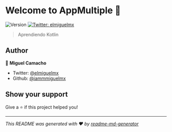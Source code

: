 # Welcome to 	AppMultiple 👋
![Version](https://img.shields.io/badge/version-1.0-blue.svg?cacheSeconds=2592000)
[![Twitter: elmiguelmx](https://img.shields.io/twitter/follow/elmiguelmx.svg?style=social)](https://twitter.com/elmiguelmx)

> Aprendiendo Kotlin

## Author

👤 **Miguel Camacho**

* Twitter: [@elmiguelmx](https://twitter.com/elmiguelmx)
* Github: [@iammmiguelmx](https://github.com/iammmiguelmx)

## Show your support

Give a ⭐️ if this project helped you!


***
_This README was generated with ❤️ by [readme-md-generator](https://github.com/kefranabg/readme-md-generator)_